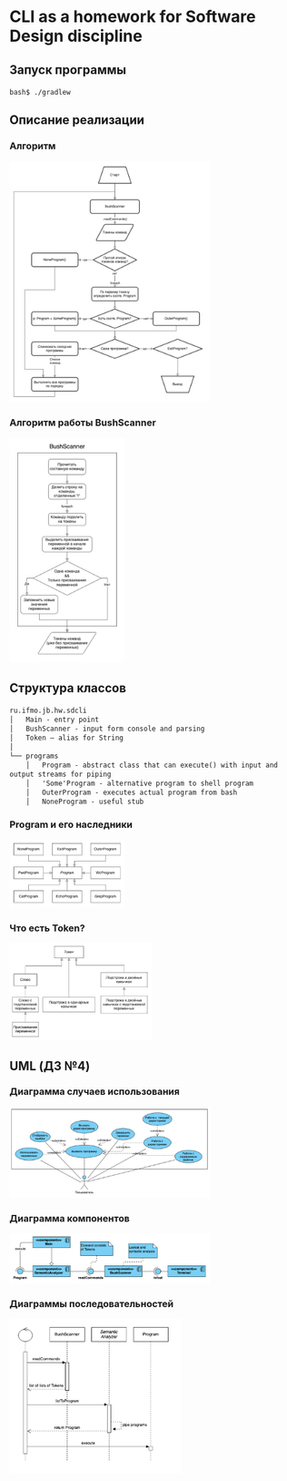 # CLI as a homework for Software Design discipline

## Запуск программы

`bash$ ./gradlew`


## Описание реализации

### Алгоритм

<img src="readme_images/main_algorithm.png" width="70%">

### Алгоритм работы BushScanner

<img src="readme_images/bush_scanner_algorithm.png" width="40%">

## Структура классов

```
ru.ifmo.jb.hw.sdcli
│   Main - entry point
│   BushScanner - input form console and parsing
│   Token – alias for String
│   
└── programs
    │   Program - abstract class that can execute() with input and output streams for piping
    │   'Some'Program - alternative program to shell program
    │   OuterProgram - executes actual program from bash
    │   NoneProgram - useful stub
```

### Program и его наследники

<img src="readme_images/program_inheritance.png" width="40%">

### Что есть Token?

<img src="readme_images/token.png" width="50%">

## UML (ДЗ №4)

### Диаграмма случаев использования

<img src="readme_images/use-case-diagram.png" width="70%">

### Диаграмма компонентов

<img src="readme_images/component-diagram.png" width="70%">

### Диаграммы последовательностей

<img src="readme_images/sequence-diagram.png" width="60%">